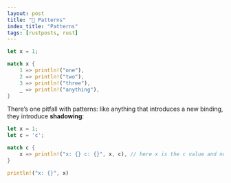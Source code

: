 ```yaml
---
layout: post
title: "📜 Patterns"
index_title: "Patterns"
tags: [rustposts, rust]
---
```


```rust
let x = 1;

match x {
    1 => println!("one"),
    2 => println!("two"),
    3 => println!("three"),
    _ => println!("anything"),
}
```

There’s one pitfall with patterns: like anything that introduces a new binding, they introduce **shadowing**:

```rust
let x = 1;
let c = 'c';

match c {
    x => println!("x: {} c: {}", x, c), // here x is the c value and not the x variable
}

println!("x: {}", x)
```
